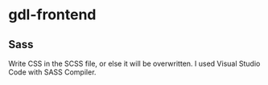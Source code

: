 # gdl-frontend

## Sass
Write CSS in the SCSS file, or else it will be overwritten. I used Visual Studio Code with SASS Compiler.